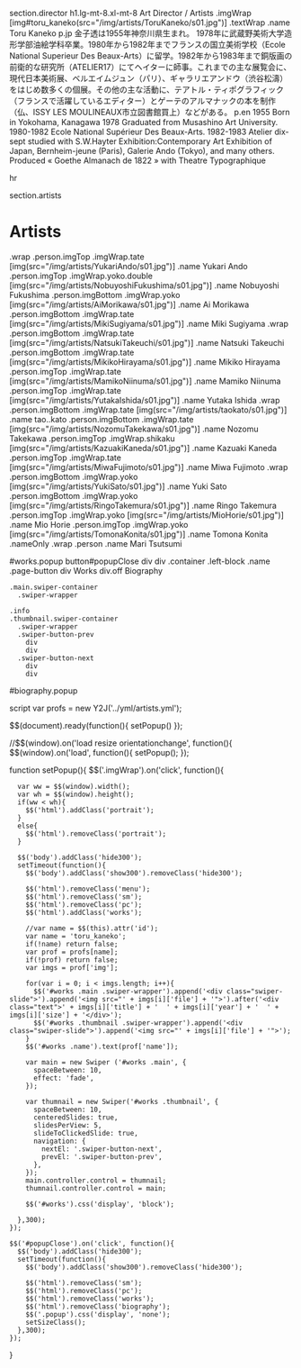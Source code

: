section.director
  h1.lg-mt-8.xl-mt-8 Art Director / Artists
  .imgWrap [img#toru_kaneko(src="/img/artists/ToruKaneko/s01.jpg")]
  .textWrap
    .name Toru Kaneko
    p.jp 金子透は1955年神奈川県生まれ。  1978年に武蔵野美術大学造形学部油絵学科卒業。1980年から1982年までフランスの国立美術学校（Ecole National Superieur Des Beaux-Arts）に留学。1982年から1983年まで銅版画の前衛的な研究所（ATELIER17）にてヘイターに師事。これまでの主な展覧会に、現代日本美術展、ベルエイムジュン（パリ）、ギャラリエアンドウ（渋谷松濤）をはじめ数多くの個展。その他の主な活動に、テアトル・ティポグラフィック（フランスで活躍しているエディター）とゲーテのアルマナックの本を制作（仏、ISSY LES MOULINEAUX市立図書館買上）などがある。
    p.en 1955 Born in Yokohama, Kanagawa  1978 Graduated from Musashino Art University. 1980-1982 Ecole National Supérieur Des Beaux-Arts. 1982-1983 Atelier dix-sept studied with S.W.Hayter Exhibition:Contemporary Art Exhibition of Japan, Bernheim-jeune (Paris), Galerie Ando (Tokyo), and many others. Produced « Goethe Almanach de 1822 » with Theatre Typographique

hr

section.artists
  # Artists
  .wrap
    .person.imgTop
      .imgWrap.tate [img(src="/img/artists/YukariAndo/s01.jpg")]
      .name Yukari Ando
    .person.imgTop
      .imgWrap.yoko.double [img(src="/img/artists/NobuyoshiFukushima/s01.jpg")]
      .name Nobuyoshi Fukushima
    .person.imgBottom
      .imgWrap.yoko [img(src="/img/artists/AiMorikawa/s01.jpg")]
      .name Ai Morikawa
    .person.imgBottom
      .imgWrap.tate [img(src="/img/artists/MikiSugiyama/s01.jpg")]
      .name Miki Sugiyama
  .wrap
    .person.imgBottom
      .imgWrap.tate [img(src="/img/artists/NatsukiTakeuchi/s01.jpg")]
      .name Natsuki Takeuchi
    .person.imgBottom
      .imgWrap.tate [img(src="/img/artists/MikikoHirayama/s01.jpg")]
      .name Mikiko Hirayama
    .person.imgTop
      .imgWrap.tate [img(src="/img/artists/MamikoNiinuma/s01.jpg")]
      .name Mamiko Niinuma
    .person.imgTop
      .imgWrap.tate [img(src="/img/artists/YutakaIshida/s01.jpg")]
      .name Yutaka Ishida
  .wrap
    .person.imgBottom
      .imgWrap.tate [img(src="/img/artists/taokato/s01.jpg")]
      .name tao..kato
    .person.imgBottom
      .imgWrap.tate [img(src="/img/artists/NozomuTakekawa/s01.jpg")]
      .name Nozomu Takekawa
    .person.imgTop
      .imgWrap.shikaku [img(src="/img/artists/KazuakiKaneda/s01.jpg")]
      .name Kazuaki Kaneda
    .person.imgTop
      .imgWrap.tate [img(src="/img/artists/MiwaFujimoto/s01.jpg")]
      .name Miwa Fujimoto
  .wrap
    .person.imgBottom
      .imgWrap.yoko [img(src="/img/artists/YukiSato/s01.jpg")]
      .name Yuki Sato
    .person.imgBottom
      .imgWrap.yoko [img(src="/img/artists/RingoTakemura/s01.jpg")]
      .name Ringo Takemura
    .person.imgTop
      .imgWrap.yoko [img(src="/img/artists/MioHorie/s01.jpg")]
      .name Mio Horie
    .person.imgTop
      .imgWrap.yoko [img(src="/img/artists/TomonaKonita/s01.jpg")]
      .name Tomona Konita
  .nameOnly
    .wrap
      .person
        .name Mari Tsutsumi

#works.popup
  button#popupClose
    div
    div
  .container
    .left-block
      .name
      .page-button
        div Works
        div.off Biography

    .main.swiper-container
      .swiper-wrapper

    .info
    .thumbnail.swiper-container
      .swiper-wrapper
      .swiper-button-prev
        div
        div
      .swiper-button-next
        div
        div

#biography.popup


script
  var profs = new Y2J('../yml/artists.yml');
  
  $$(document).ready(function(){
    setPopup()
  });

  //$$(window).on('load resize orientationchange', function(){
  $$(window).on('load', function(){
    setPopup();
  });

  function setPopup(){
    $$('.imgWrap').on('click', function(){

      var ww = $$(window).width();
      var wh = $$(window).height();
      if(ww < wh){
        $$('html').addClass('portrait');
      }
      else{
        $$('html').removeClass('portrait');
      }

      $$('body').addClass('hide300');
      setTimeout(function(){
        $$('body').addClass('show300').removeClass('hide300');

        $$('html').removeClass('menu');
        $$('html').removeClass('sm');
        $$('html').removeClass('pc');
        $$('html').addClass('works');

        //var name = $$(this).attr('id');
        var name = 'toru_kaneko';
        if(!name) return false;
        var prof = profs[name];
        if(!prof) return false;
        var imgs = prof['img'];

        for(var i = 0; i < imgs.length; i++){
          $$('#works .main .swiper-wrapper').append('<div class="swiper-slide">').append('<img src="' + imgs[i]['file'] + '">').after('<div class="text">' + imgs[i]['title'] + '  ' + imgs[i]['year'] + '  ' + imgs[i]['size'] + '</div>');
          $$('#works .thumbnail .swiper-wrapper').append('<div class="swiper-slide">').append('<img src="' + imgs[i]['file'] + '">');
        }
        $$('#works .name').text(prof['name']);

        var main = new Swiper ('#works .main', {
          spaceBetween: 10,
          effect: 'fade',
        });

        var thumnail = new Swiper('#works .thumbnail', {
          spaceBetween: 10,
          centeredSlides: true,
          slidesPerView: 5,
          slideToClickedSlide: true,
          navigation: {
            nextEl: '.swiper-button-next',
            prevEl: '.swiper-button-prev',
          },
        });
        main.controller.control = thumnail;
        thumnail.controller.control = main;

        $$('#works').css('display', 'block');

      },300);
    });

    $$('#popupClose').on('click', function(){
      $$('body').addClass('hide300');
      setTimeout(function(){
        $$('body').addClass('show300').removeClass('hide300');

        $$('html').removeClass('sm');
        $$('html').removeClass('pc');
        $$('html').removeClass('works');
        $$('html').removeClass('biography');
        $$('.popup').css('display', 'none');
        setSizeClass();
      },300);
    });
  } 




